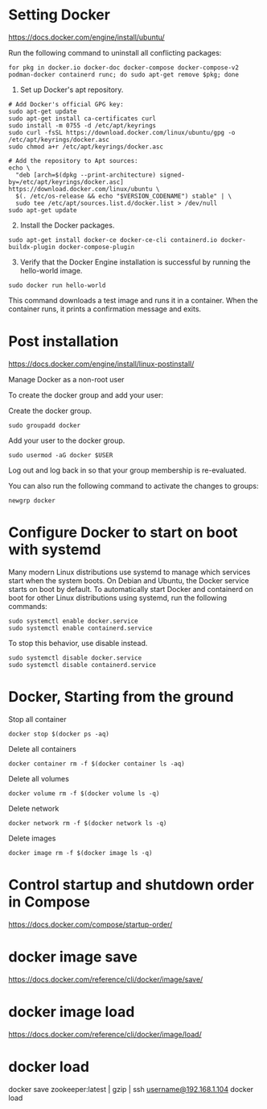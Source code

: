 # Setting Docker
https://docs.docker.com/engine/install/ubuntu/

Run the following command to uninstall all conflicting packages:

```
for pkg in docker.io docker-doc docker-compose docker-compose-v2 podman-docker containerd runc; do sudo apt-get remove $pkg; done
```

1. Set up Docker's apt repository.
```
# Add Docker's official GPG key:
sudo apt-get update
sudo apt-get install ca-certificates curl
sudo install -m 0755 -d /etc/apt/keyrings
sudo curl -fsSL https://download.docker.com/linux/ubuntu/gpg -o /etc/apt/keyrings/docker.asc
sudo chmod a+r /etc/apt/keyrings/docker.asc

# Add the repository to Apt sources:
echo \
  "deb [arch=$(dpkg --print-architecture) signed-by=/etc/apt/keyrings/docker.asc] https://download.docker.com/linux/ubuntu \
  $(. /etc/os-release && echo "$VERSION_CODENAME") stable" | \
  sudo tee /etc/apt/sources.list.d/docker.list > /dev/null
sudo apt-get update
```

2. Install the Docker packages.
```
sudo apt-get install docker-ce docker-ce-cli containerd.io docker-buildx-plugin docker-compose-plugin
```

3. Verify that the Docker Engine installation is successful by running the hello-world image.

```
sudo docker run hello-world
```

This command downloads a test image and runs it in a container. When the container runs, it prints a confirmation message and exits.



# Post installation

https://docs.docker.com/engine/install/linux-postinstall/


Manage Docker as a non-root user

To create the docker group and add your user:

Create the docker group.

```
sudo groupadd docker
```

Add your user to the docker group.

```
sudo usermod -aG docker $USER
```

Log out and log back in so that your group membership is re-evaluated.

You can also run the following command to activate the changes to groups:

```
newgrp docker
```

# Configure Docker to start on boot with systemd

Many modern Linux distributions use systemd to manage which services start when the system boots. On Debian and Ubuntu, the Docker service starts on boot by default. To automatically start Docker and containerd on boot for other Linux distributions using systemd, run the following commands:


```
sudo systemctl enable docker.service
sudo systemctl enable containerd.service
```

To stop this behavior, use disable instead.

```
sudo systemctl disable docker.service
sudo systemctl disable containerd.service
```


# Docker, Starting from the ground

Stop all container
```
docker stop $(docker ps -aq)
```

Delete all containers
```
docker container rm -f $(docker container ls -aq)
```

Delete all volumes
```
docker volume rm -f $(docker volume ls -q)
```

Delete network
```
docker network rm -f $(docker network ls -q)
```

Delete images
```
docker image rm -f $(docker image ls -q)
```


# Control startup and shutdown order in Compose

https://docs.docker.com/compose/startup-order/

# docker image save
https://docs.docker.com/reference/cli/docker/image/save/


# docker image load

https://docs.docker.com/reference/cli/docker/image/load/

# docker load
docker save zookeeper:latest | gzip | ssh username@192.168.1.104 docker load